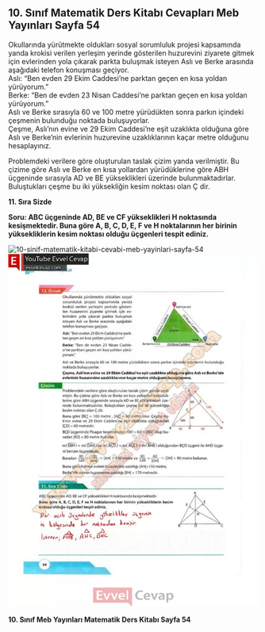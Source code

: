 ## 10. Sınıf Matematik Ders Kitabı Cevapları Meb Yayınları Sayfa 54

Okullarında yürütmekte oldukları sosyal sorumluluk projesi kapsamında yanda krokisi verilen yerleşim yerinde gösterilen huzurevini ziyarete gitmek için evlerinden yola çıkarak parkta buluşmak isteyen Aslı ve Berke arasında aşağıdaki telefon konuşması geçiyor.  
 Aslı: “Ben evden 29 Ekim Caddesi’ne parktan geçen en kısa yoldan yürüyorum.”  
 Berke: “Ben de evden 23 Nisan Caddesi’ne parktan geçen en kısa yoldan yürüyorum.”  
 Aslı ve Berke sırasıyla 60 ve 100 metre yürüdükten sonra parkın içindeki çeşmenin bulunduğu noktada buluşuyorlar.  
 Çeşme, Aslı’nın evine ve 29 Ekim Caddesi’ne eşit uzaklıkta olduğuna göre Aslı ve Berke’nin evlerinin huzurevine uzaklıklarının kaçar metre olduğunu hesaplayınız.

Problemdeki verilere göre oluşturulan taslak çizim yanda verilmiştir. Bu çizime göre Aslı ve Berke en kısa yollardan yürüdüklerine göre ABH üçgeninde sırasıyla AD ve BE yükseklikleri üzerinde bulunmaktadırlar. Buluştukları çeşme bu iki yüksekliğin kesim noktası olan Ç dir.

**11. Sıra Sizde**

**Soru: ABC üçgeninde AD, BE ve CF yükseklikleri H noktasında kesişmektedir. Buna göre A, B, C, D, E, F ve H noktalarının her birinin yüksekliklerin kesim noktası olduğu üçgenleri tespit ediniz.**

![10-sinif-matematik-kitabi-cevabi-meb-yayinlari-sayfa-54]()![10-sinif-matematik-kitabi-cevabi-meb-yayinlari-sayfa-54](./image1.webp)

**10. Sınıf Meb Yayınları Matematik Ders Kitabı Sayfa 54**